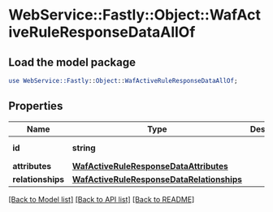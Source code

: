 # WebService::Fastly::Object::WafActiveRuleResponseDataAllOf

## Load the model package
```perl
use WebService::Fastly::Object::WafActiveRuleResponseDataAllOf;
```

## Properties
Name | Type | Description | Notes
------------ | ------------- | ------------- | -------------
**id** | **string** |  | [optional] [readonly] 
**attributes** | [**WafActiveRuleResponseDataAttributes**](WafActiveRuleResponseDataAttributes.md) |  | [optional] 
**relationships** | [**WafActiveRuleResponseDataRelationships**](WafActiveRuleResponseDataRelationships.md) |  | [optional] 

[[Back to Model list]](../README.md#documentation-for-models) [[Back to API list]](../README.md#documentation-for-api-endpoints) [[Back to README]](../README.md)


